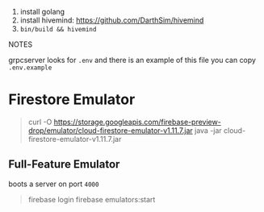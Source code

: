 1. install golang
2. install hivemind: https://github.com/DarthSim/hivemind
3. `bin/build && hivemind`


NOTES

grpcserver looks for `.env` and there is an example of this file you can copy `.env.example`

# Firestore Emulator
> curl -O  https://storage.googleapis.com/firebase-preview-drop/emulator/cloud-firestore-emulator-v1.11.7.jar
> java -jar cloud-firestore-emulator-v1.11.7.jar

## Full-Feature Emulator
boots a server on port `4000`
> firebase login
> firebase emulators:start
